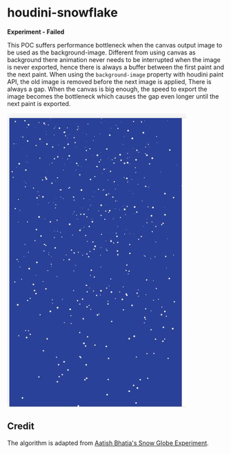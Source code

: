 # houdini-snowflake
**Experiment - Failed**

This POC suffers performance bottleneck when the canvas output image to be used as the background-image. 
Different from using canvas as background there animation never needs to be interrupted when the image is never
exported, hence there is always a buffer between the first paint and the next paint. When using the
`background-image` property with houdini paint API, the old image is removed before the next image is applied,
There is always a gap. When the canvas is big enough, the speed to export the image becomes the bottleneck which
causes the gap even longer until the next paint is exported.

[comment]: <> ([Demo]&#40;codepen&#41;)

![alt](demo.JPG)

[comment]: <> (Import the script)

[comment]: <> (```html)

[comment]: <> (<script src="https://unpkg.com/houdini-snowflake"></script>)

[comment]: <> (```)

[comment]: <> (Default settings)

[comment]: <> (```css)

[comment]: <> (.my-element {)

[comment]: <> (    background-image: paint&#40;snowflake&#41;;)

[comment]: <> (})

[comment]: <> (```)

## Credit

The algorithm is adapted from 
[Aatish Bhatia's Snow Globe Experiment](https://aatishb.com/experiments/snowglobe/).